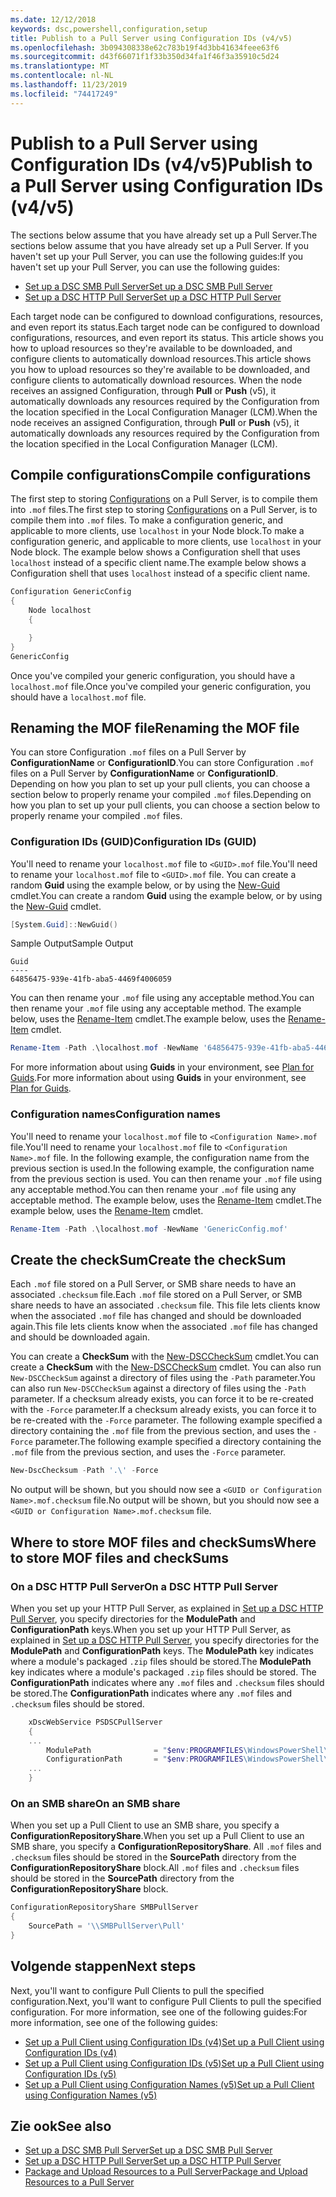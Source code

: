```yaml
---
ms.date: 12/12/2018
keywords: dsc,powershell,configuration,setup
title: Publish to a Pull Server using Configuration IDs (v4/v5)
ms.openlocfilehash: 3b094308338e62c783b19f4d3bb41634feee63f6
ms.sourcegitcommit: d43f66071f1f33b350d34fa1f46f3a35910c5d24
ms.translationtype: MT
ms.contentlocale: nl-NL
ms.lasthandoff: 11/23/2019
ms.locfileid: "74417249"
---
```

# <a name="publish-to-a-pull-server-using-configuration-ids-v4v5"></a><span data-ttu-id="9e23a-103">Publish to a Pull Server using Configuration IDs (v4/v5)</span><span class="sxs-lookup"><span data-stu-id="9e23a-103">Publish to a Pull Server using Configuration IDs (v4/v5)</span></span>

<span data-ttu-id="9e23a-104">The sections below assume that you have already set up a Pull Server.</span><span class="sxs-lookup"><span data-stu-id="9e23a-104">The sections below assume that you have already set up a Pull Server.</span></span> <span data-ttu-id="9e23a-105">If you haven't set up your Pull Server, you can use the following guides:</span><span class="sxs-lookup"><span data-stu-id="9e23a-105">If you haven't set up your Pull Server, you can use the following guides:</span></span>

- [<span data-ttu-id="9e23a-106">Set up a DSC SMB Pull Server</span><span class="sxs-lookup"><span data-stu-id="9e23a-106">Set up a DSC SMB Pull Server</span></span>](pullServerSmb.md)
- [<span data-ttu-id="9e23a-107">Set up a DSC HTTP Pull Server</span><span class="sxs-lookup"><span data-stu-id="9e23a-107">Set up a DSC HTTP Pull Server</span></span>](pullServer.md)

<span data-ttu-id="9e23a-108">Each target node can be configured to download configurations, resources, and even report its status.</span><span class="sxs-lookup"><span data-stu-id="9e23a-108">Each target node can be configured to download configurations, resources, and even report its status.</span></span> <span data-ttu-id="9e23a-109">This article shows you how to upload resources so they're available to be downloaded, and configure clients to automatically download resources.</span><span class="sxs-lookup"><span data-stu-id="9e23a-109">This article shows you how to upload resources so they're available to be downloaded, and configure clients to automatically download resources.</span></span> <span data-ttu-id="9e23a-110">When the node receives an assigned Configuration, through **Pull** or **Push** (v5), it automatically downloads any resources required by the Configuration from the location specified in the Local Configuration Manager (LCM).</span><span class="sxs-lookup"><span data-stu-id="9e23a-110">When the node receives an assigned Configuration, through **Pull** or **Push** (v5), it automatically downloads any resources required by the Configuration from the location specified in the Local Configuration Manager (LCM).</span></span>

## <a name="compile-configurations"></a><span data-ttu-id="9e23a-111">Compile configurations</span><span class="sxs-lookup"><span data-stu-id="9e23a-111">Compile configurations</span></span>

<span data-ttu-id="9e23a-112">The first step to storing [Configurations](../configurations/configurations.md) on a Pull Server, is to compile them into `.mof` files.</span><span class="sxs-lookup"><span data-stu-id="9e23a-112">The first step to storing [Configurations](../configurations/configurations.md) on a Pull Server, is to compile them into `.mof` files.</span></span> <span data-ttu-id="9e23a-113">To make a configuration generic, and applicable to more clients, use `localhost` in your Node block.</span><span class="sxs-lookup"><span data-stu-id="9e23a-113">To make a configuration generic, and applicable to more clients, use `localhost` in your Node block.</span></span> <span data-ttu-id="9e23a-114">The example below shows a Configuration shell that uses `localhost` instead of a specific client name.</span><span class="sxs-lookup"><span data-stu-id="9e23a-114">The example below shows a Configuration shell that uses `localhost` instead of a specific client name.</span></span>

```powershell
Configuration GenericConfig
{
    Node localhost
    {

    }
}
GenericConfig
```

<span data-ttu-id="9e23a-115">Once you've compiled your generic configuration, you should have a `localhost.mof` file.</span><span class="sxs-lookup"><span data-stu-id="9e23a-115">Once you've compiled your generic configuration, you should have a `localhost.mof` file.</span></span>

## <a name="renaming-the-mof-file"></a><span data-ttu-id="9e23a-116">Renaming the MOF file</span><span class="sxs-lookup"><span data-stu-id="9e23a-116">Renaming the MOF file</span></span>

<span data-ttu-id="9e23a-117">You can store Configuration `.mof` files on a Pull Server by **ConfigurationName** or **ConfigurationID**.</span><span class="sxs-lookup"><span data-stu-id="9e23a-117">You can store Configuration `.mof` files on a Pull Server by **ConfigurationName** or **ConfigurationID**.</span></span> <span data-ttu-id="9e23a-118">Depending on how you plan to set up your pull clients, you can choose a section below to properly rename your compiled `.mof` files.</span><span class="sxs-lookup"><span data-stu-id="9e23a-118">Depending on how you plan to set up your pull clients, you can choose a section below to properly rename your compiled `.mof` files.</span></span>

### <a name="configuration-ids-guid"></a><span data-ttu-id="9e23a-119">Configuration IDs (GUID)</span><span class="sxs-lookup"><span data-stu-id="9e23a-119">Configuration IDs (GUID)</span></span>

<span data-ttu-id="9e23a-120">You'll need to rename your `localhost.mof` file to `<GUID>.mof` file.</span><span class="sxs-lookup"><span data-stu-id="9e23a-120">You'll need to rename your `localhost.mof` file to `<GUID>.mof` file.</span></span> <span data-ttu-id="9e23a-121">You can create a random **Guid** using the example below, or by using the [New-Guid](/powershell/module/microsoft.powershell.utility/new-guid) cmdlet.</span><span class="sxs-lookup"><span data-stu-id="9e23a-121">You can create a random **Guid** using the example below, or by using the [New-Guid](/powershell/module/microsoft.powershell.utility/new-guid) cmdlet.</span></span>

```powershell
[System.Guid]::NewGuid()
```

<span data-ttu-id="9e23a-122">Sample Output</span><span class="sxs-lookup"><span data-stu-id="9e23a-122">Sample Output</span></span>

```Output
Guid
----
64856475-939e-41fb-aba5-4469f4006059
```

<span data-ttu-id="9e23a-123">You can then rename your `.mof` file using any acceptable method.</span><span class="sxs-lookup"><span data-stu-id="9e23a-123">You can then rename your `.mof` file using any acceptable method.</span></span> <span data-ttu-id="9e23a-124">The example below, uses the [Rename-Item](/powershell/module/microsoft.powershell.management/rename-item) cmdlet.</span><span class="sxs-lookup"><span data-stu-id="9e23a-124">The example below, uses the [Rename-Item](/powershell/module/microsoft.powershell.management/rename-item) cmdlet.</span></span>

```powershell
Rename-Item -Path .\localhost.mof -NewName '64856475-939e-41fb-aba5-4469f4006059.mof'
```

<span data-ttu-id="9e23a-125">For more information about using **Guids** in your environment, see [Plan for Guids](/powershell/scripting/dsc/secureserver#guids).</span><span class="sxs-lookup"><span data-stu-id="9e23a-125">For more information about using **Guids** in your environment, see [Plan for Guids](/powershell/scripting/dsc/secureserver#guids).</span></span>

### <a name="configuration-names"></a><span data-ttu-id="9e23a-126">Configuration names</span><span class="sxs-lookup"><span data-stu-id="9e23a-126">Configuration names</span></span>

<span data-ttu-id="9e23a-127">You'll need to rename your `localhost.mof` file to `<Configuration Name>.mof` file.</span><span class="sxs-lookup"><span data-stu-id="9e23a-127">You'll need to rename your `localhost.mof` file to `<Configuration Name>.mof` file.</span></span> <span data-ttu-id="9e23a-128">In the following example, the configuration name from the previous section is used.</span><span class="sxs-lookup"><span data-stu-id="9e23a-128">In the following example, the configuration name from the previous section is used.</span></span> <span data-ttu-id="9e23a-129">You can then rename your `.mof` file using any acceptable method.</span><span class="sxs-lookup"><span data-stu-id="9e23a-129">You can then rename your `.mof` file using any acceptable method.</span></span> <span data-ttu-id="9e23a-130">The example below, uses the [Rename-Item](/powershell/module/microsoft.powershell.management/rename-item) cmdlet.</span><span class="sxs-lookup"><span data-stu-id="9e23a-130">The example below, uses the [Rename-Item](/powershell/module/microsoft.powershell.management/rename-item) cmdlet.</span></span>

```powershell
Rename-Item -Path .\localhost.mof -NewName 'GenericConfig.mof'
```

## <a name="create-the-checksum"></a><span data-ttu-id="9e23a-131">Create the checkSum</span><span class="sxs-lookup"><span data-stu-id="9e23a-131">Create the checkSum</span></span>

<span data-ttu-id="9e23a-132">Each `.mof` file stored on a Pull Server, or SMB share needs to have an associated `.checksum` file.</span><span class="sxs-lookup"><span data-stu-id="9e23a-132">Each `.mof` file stored on a Pull Server, or SMB share needs to have an associated `.checksum` file.</span></span>
<span data-ttu-id="9e23a-133">This file lets clients know when the associated `.mof` file has changed and should be downloaded again.</span><span class="sxs-lookup"><span data-stu-id="9e23a-133">This file lets clients know when the associated `.mof` file has changed and should be downloaded again.</span></span>

<span data-ttu-id="9e23a-134">You can create a **CheckSum** with the [New-DSCCheckSum](/powershell/module/psdesiredstateconfiguration/new-dscchecksum) cmdlet.</span><span class="sxs-lookup"><span data-stu-id="9e23a-134">You can create a **CheckSum** with the [New-DSCCheckSum](/powershell/module/psdesiredstateconfiguration/new-dscchecksum) cmdlet.</span></span> <span data-ttu-id="9e23a-135">You can also run `New-DSCCheckSum` against a directory of files using the `-Path` parameter.</span><span class="sxs-lookup"><span data-stu-id="9e23a-135">You can also run `New-DSCCheckSum` against a directory of files using the `-Path` parameter.</span></span>
<span data-ttu-id="9e23a-136">If a checksum already exists, you can force it to be re-created with the `-Force` parameter.</span><span class="sxs-lookup"><span data-stu-id="9e23a-136">If a checksum already exists, you can force it to be re-created with the `-Force` parameter.</span></span> <span data-ttu-id="9e23a-137">The following example specified a directory containing the `.mof` file from the previous section, and uses the `-Force` parameter.</span><span class="sxs-lookup"><span data-stu-id="9e23a-137">The following example specified a directory containing the `.mof` file from the previous section, and uses the `-Force` parameter.</span></span>

```powershell
New-DscChecksum -Path '.\' -Force
```

<span data-ttu-id="9e23a-138">No output will be shown, but you should now see a `<GUID or Configuration Name>.mof.checksum` file.</span><span class="sxs-lookup"><span data-stu-id="9e23a-138">No output will be shown, but you should now see a `<GUID or Configuration Name>.mof.checksum` file.</span></span>

## <a name="where-to-store-mof-files-and-checksums"></a><span data-ttu-id="9e23a-139">Where to store MOF files and checkSums</span><span class="sxs-lookup"><span data-stu-id="9e23a-139">Where to store MOF files and checkSums</span></span>

### <a name="on-a-dsc-http-pull-server"></a><span data-ttu-id="9e23a-140">On a DSC HTTP Pull Server</span><span class="sxs-lookup"><span data-stu-id="9e23a-140">On a DSC HTTP Pull Server</span></span>

<span data-ttu-id="9e23a-141">When you set up your HTTP Pull Server, as explained in [Set up a DSC HTTP Pull Server](pullServer.md), you specify directories for the **ModulePath** and **ConfigurationPath** keys.</span><span class="sxs-lookup"><span data-stu-id="9e23a-141">When you set up your HTTP Pull Server, as explained in [Set up a DSC HTTP Pull Server](pullServer.md), you specify directories for the **ModulePath** and **ConfigurationPath** keys.</span></span> <span data-ttu-id="9e23a-142">The **ModulePath** key indicates where a module's packaged `.zip` files should be stored.</span><span class="sxs-lookup"><span data-stu-id="9e23a-142">The **ModulePath** key indicates where a module's packaged `.zip` files should be stored.</span></span> <span data-ttu-id="9e23a-143">The **ConfigurationPath** indicates where any `.mof` files and `.checksum` files should be stored.</span><span class="sxs-lookup"><span data-stu-id="9e23a-143">The **ConfigurationPath** indicates where any `.mof` files and `.checksum` files should be stored.</span></span>

```powershell
    xDscWebService PSDSCPullServer
    {
    ...
        ModulePath              = "$env:PROGRAMFILES\WindowsPowerShell\DscService\Modules"
        ConfigurationPath       = "$env:PROGRAMFILES\WindowsPowerShell\DscService\Configuration"
    ...
    }

```

### <a name="on-an-smb-share"></a><span data-ttu-id="9e23a-144">On an SMB share</span><span class="sxs-lookup"><span data-stu-id="9e23a-144">On an SMB share</span></span>

<span data-ttu-id="9e23a-145">When you set up a Pull Client to use an SMB share, you specify a **ConfigurationRepositoryShare**.</span><span class="sxs-lookup"><span data-stu-id="9e23a-145">When you set up a Pull Client to use an SMB share, you specify a **ConfigurationRepositoryShare**.</span></span>
<span data-ttu-id="9e23a-146">All `.mof` files and `.checksum` files should be stored in the **SourcePath** directory from the **ConfigurationRepositoryShare** block.</span><span class="sxs-lookup"><span data-stu-id="9e23a-146">All `.mof` files and `.checksum` files should be stored in the **SourcePath** directory from the **ConfigurationRepositoryShare** block.</span></span>

```powershell
ConfigurationRepositoryShare SMBPullServer
{
    SourcePath = '\\SMBPullServer\Pull'
}
```

## <a name="next-steps"></a><span data-ttu-id="9e23a-147">Volgende stappen</span><span class="sxs-lookup"><span data-stu-id="9e23a-147">Next steps</span></span>

<span data-ttu-id="9e23a-148">Next, you'll want to configure Pull Clients to pull the specified configuration.</span><span class="sxs-lookup"><span data-stu-id="9e23a-148">Next, you'll want to configure Pull Clients to pull the specified configuration.</span></span> <span data-ttu-id="9e23a-149">For more information, see one of the following guides:</span><span class="sxs-lookup"><span data-stu-id="9e23a-149">For more information, see one of the following guides:</span></span>

- [<span data-ttu-id="9e23a-150">Set up a Pull Client using Configuration IDs (v4)</span><span class="sxs-lookup"><span data-stu-id="9e23a-150">Set up a Pull Client using Configuration IDs (v4)</span></span>](pullClientConfigId4.md)
- [<span data-ttu-id="9e23a-151">Set up a Pull Client using Configuration IDs (v5)</span><span class="sxs-lookup"><span data-stu-id="9e23a-151">Set up a Pull Client using Configuration IDs (v5)</span></span>](pullClientConfigId.md)
- [<span data-ttu-id="9e23a-152">Set up a Pull Client using Configuration Names (v5)</span><span class="sxs-lookup"><span data-stu-id="9e23a-152">Set up a Pull Client using Configuration Names (v5)</span></span>](pullClientConfigNames.md)

## <a name="see-also"></a><span data-ttu-id="9e23a-153">Zie ook</span><span class="sxs-lookup"><span data-stu-id="9e23a-153">See also</span></span>

- [<span data-ttu-id="9e23a-154">Set up a DSC SMB Pull Server</span><span class="sxs-lookup"><span data-stu-id="9e23a-154">Set up a DSC SMB Pull Server</span></span>](pullServerSmb.md)
- [<span data-ttu-id="9e23a-155">Set up a DSC HTTP Pull Server</span><span class="sxs-lookup"><span data-stu-id="9e23a-155">Set up a DSC HTTP Pull Server</span></span>](pullServer.md)
- [<span data-ttu-id="9e23a-156">Package and Upload Resources to a Pull Server</span><span class="sxs-lookup"><span data-stu-id="9e23a-156">Package and Upload Resources to a Pull Server</span></span>](package-upload-resources.md)
